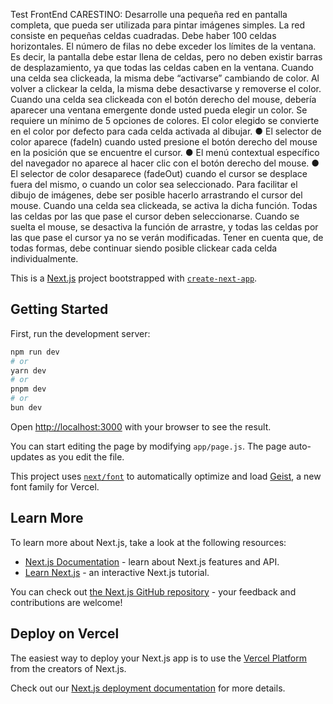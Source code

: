 Test FrontEnd CARESTINO: 
Desarrolle una pequeña red en pantalla completa, que pueda ser utilizada para
pintar imágenes simples.
La red consiste en pequeñas celdas cuadradas. Debe haber 100 celdas
horizontales.
El número de filas no debe exceder los límites de la ventana. Es decir, la pantalla
debe estar llena de celdas, pero no deben existir barras de desplazamiento, ya que
todas las celdas caben en la ventana.
Cuando una celda sea clickeada, la misma debe “activarse” cambiando de color. Al
volver a clickear la celda, la misma debe desactivarse y removerse el color.
Cuando una celda sea clickeada con el botón derecho del mouse, debería aparecer
una ventana emergente donde usted pueda elegir un color. Se requiere un
mínimo de 5 opciones de colores. El color elegido se convierte en el color por
defecto para cada celda activada al dibujar.
● El selector de color aparece (fadeIn) cuando usted presione el botón
derecho del mouse en la posición que se encuentre el cursor.
● El menú contextual específico del navegador no aparece al hacer clic con el
botón derecho del mouse.
● El selector de color desaparece (fadeOut) cuando el cursor se desplace fuera
del mismo, o cuando un color sea seleccionado.
Para facilitar el dibujo de imágenes, debe ser posible hacerlo arrastrando el cursor
del mouse. Cuando una celda sea clickeada, se activa la dicha función. Todas las
celdas por las que pase el cursor deben seleccionarse. Cuando se suelta el mouse,
se desactiva la función de arrastre, y todas las celdas por las que pase el cursor ya
no se verán modificadas. Tener en cuenta que, de todas formas, debe continuar
siendo posible clickear cada celda individualmente.

This is a [Next.js](https://nextjs.org) project bootstrapped with [`create-next-app`](https://github.com/vercel/next.js/tree/canary/packages/create-next-app).

## Getting Started

First, run the development server:

```bash
npm run dev
# or
yarn dev
# or
pnpm dev
# or
bun dev
```

Open [http://localhost:3000](http://localhost:3000) with your browser to see the result.

You can start editing the page by modifying `app/page.js`. The page auto-updates as you edit the file.

This project uses [`next/font`](https://nextjs.org/docs/app/building-your-application/optimizing/fonts) to automatically optimize and load [Geist](https://vercel.com/font), a new font family for Vercel.

## Learn More

To learn more about Next.js, take a look at the following resources:

- [Next.js Documentation](https://nextjs.org/docs) - learn about Next.js features and API.
- [Learn Next.js](https://nextjs.org/learn) - an interactive Next.js tutorial.

You can check out [the Next.js GitHub repository](https://github.com/vercel/next.js) - your feedback and contributions are welcome!

## Deploy on Vercel

The easiest way to deploy your Next.js app is to use the [Vercel Platform](https://vercel.com/new?utm_medium=default-template&filter=next.js&utm_source=create-next-app&utm_campaign=create-next-app-readme) from the creators of Next.js.

Check out our [Next.js deployment documentation](https://nextjs.org/docs/app/building-your-application/deploying) for more details.
